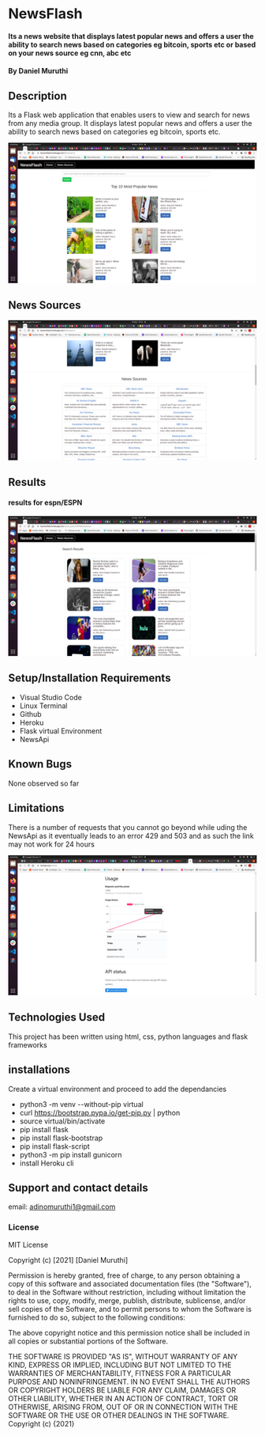 # NewsFlash

#### Its a news website that displays latest popular news and offers a user the ability to search news based on categories eg bitcoin, sports etc or based on your news source eg cnn, abc etc

#### By **Daniel Muruthi**

## Description

Its a Flask web application that enables users to view and search for news from any media group. It displays latest popular news and offers a user the ability to search news based on categories eg bitcoin, sports etc.

![screenshot2](app/static/images/SCR.png)

## News Sources

![screenshot3](app/static/images/SCR2.png)

## Results

#### results for espn/ESPN

![scr3](app/static/images/SCR3.png)
## Setup/Installation Requirements

- Visual Studio Code
- Linux Terminal
- Github
- Heroku
- Flask virtual Environment
- NewsApi

## Known Bugs

None observed so far

## Limitations
There is a number of requests that you cannot go beyond while uding the NewsApi as it eventually leads to an error 429 and 503 and as such the link may not work for 24 hours

![screenshot](app/static/images/heroku.png)



## Technologies Used

This project has been written using html, css, python languages and flask frameworks

## installations

Create a virtual environment and proceed to add the dependancies

- python3 -m venv --without-pip virtual
- curl https://bootstrap.pypa.io/get-pip.py | python
- source virtual/bin/activate
- pip install flask
- pip install flask-bootstrap
- pip install flask-script
- python3 -m  pip install gunicorn
- install Heroku cli


## Support and contact details

email: adinomuruthi1@gmail.com

### License

MIT License

Copyright (c) [2021] [Daniel Muruthi]

Permission is hereby granted, free of charge, to any person obtaining a copy
of this software and associated documentation files (the "Software"), to deal
in the Software without restriction, including without limitation the rights
to use, copy, modify, merge, publish, distribute, sublicense, and/or sell
copies of the Software, and to permit persons to whom the Software is
furnished to do so, subject to the following conditions:

The above copyright notice and this permission notice shall be included in all
copies or substantial portions of the Software.

THE SOFTWARE IS PROVIDED "AS IS", WITHOUT WARRANTY OF ANY KIND, EXPRESS OR
IMPLIED, INCLUDING BUT NOT LIMITED TO THE WARRANTIES OF MERCHANTABILITY,
FITNESS FOR A PARTICULAR PURPOSE AND NONINFRINGEMENT. IN NO EVENT SHALL THE
AUTHORS OR COPYRIGHT HOLDERS BE LIABLE FOR ANY CLAIM, DAMAGES OR OTHER
LIABILITY, WHETHER IN AN ACTION OF CONTRACT, TORT OR OTHERWISE, ARISING FROM,
OUT OF OR IN CONNECTION WITH THE SOFTWARE OR THE USE OR OTHER DEALINGS IN THE
SOFTWARE.
Copyright (c) {2021}